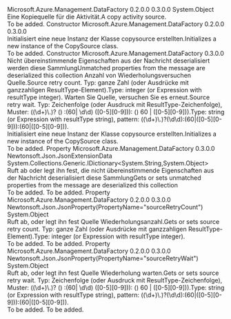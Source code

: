 <Type Name="CopySource" FullName="Microsoft.Azure.Management.DataFactory.Models.CopySource">
  <TypeSignature Language="C#" Value="public class CopySource" />
  <TypeSignature Language="ILAsm" Value=".class public auto ansi beforefieldinit CopySource extends System.Object" />
  <TypeSignature Language="DocId" Value="T:Microsoft.Azure.Management.DataFactory.Models.CopySource" />
  <TypeSignature Language="VB.NET" Value="Public Class CopySource" />
  <TypeSignature Language="F#" Value="type CopySource = class" />
  <AssemblyInfo>
    <AssemblyName>Microsoft.Azure.Management.DataFactory</AssemblyName>
    <AssemblyVersion>0.2.0.0</AssemblyVersion>
    <AssemblyVersion>0.3.0.0</AssemblyVersion>
  </AssemblyInfo>
  <Base>
    <BaseTypeName>System.Object</BaseTypeName>
  </Base>
  <Interfaces />
  <Docs>
    <summary>
            <span data-ttu-id="9b0af-101">Eine Kopiequelle für die Aktivität.</span><span class="sxs-lookup"><span data-stu-id="9b0af-101">A copy activity source.</span></span>
            </summary>
    <remarks>To be added.</remarks>
  </Docs>
  <Members>
    <Member MemberName=".ctor">
      <MemberSignature Language="C#" Value="public CopySource ();" />
      <MemberSignature Language="ILAsm" Value=".method public hidebysig specialname rtspecialname instance void .ctor() cil managed" />
      <MemberSignature Language="DocId" Value="M:Microsoft.Azure.Management.DataFactory.Models.CopySource.#ctor" />
      <MemberSignature Language="VB.NET" Value="Public Sub New ()" />
      <MemberType>Constructor</MemberType>
      <AssemblyInfo>
        <AssemblyName>Microsoft.Azure.Management.DataFactory</AssemblyName>
        <AssemblyVersion>0.2.0.0</AssemblyVersion>
        <AssemblyVersion>0.3.0.0</AssemblyVersion>
      </AssemblyInfo>
      <Parameters />
      <Docs>
        <summary>
            <span data-ttu-id="9b0af-102">Initialisiert eine neue Instanz der Klasse copysource erstellten.</span><span class="sxs-lookup"><span data-stu-id="9b0af-102">Initializes a new instance of the CopySource class.</span></span>
            </summary>
        <remarks>To be added.</remarks>
      </Docs>
    </Member>
    <Member MemberName=".ctor">
      <MemberSignature Language="C#" Value="public CopySource (System.Collections.Generic.IDictionary&lt;string,object&gt; additionalProperties = null, object sourceRetryCount = null, object sourceRetryWait = null);" />
      <MemberSignature Language="ILAsm" Value=".method public hidebysig specialname rtspecialname instance void .ctor(class System.Collections.Generic.IDictionary`2&lt;string, object&gt; additionalProperties, object sourceRetryCount, object sourceRetryWait) cil managed" />
      <MemberSignature Language="DocId" Value="M:Microsoft.Azure.Management.DataFactory.Models.CopySource.#ctor(System.Collections.Generic.IDictionary{System.String,System.Object},System.Object,System.Object)" />
      <MemberSignature Language="VB.NET" Value="Public Sub New (Optional additionalProperties As IDictionary(Of String, Object) = null, Optional sourceRetryCount As Object = null, Optional sourceRetryWait As Object = null)" />
      <MemberSignature Language="F#" Value="new Microsoft.Azure.Management.DataFactory.Models.CopySource : System.Collections.Generic.IDictionary&lt;string, obj&gt; * obj * obj -&gt; Microsoft.Azure.Management.DataFactory.Models.CopySource" Usage="new Microsoft.Azure.Management.DataFactory.Models.CopySource (additionalProperties, sourceRetryCount, sourceRetryWait)" />
      <MemberType>Constructor</MemberType>
      <AssemblyInfo>
        <AssemblyName>Microsoft.Azure.Management.DataFactory</AssemblyName>
        <AssemblyVersion>0.3.0.0</AssemblyVersion>
      </AssemblyInfo>
      <Parameters>
        <Parameter Name="additionalProperties" Type="System.Collections.Generic.IDictionary&lt;System.String,System.Object&gt;" />
        <Parameter Name="sourceRetryCount" Type="System.Object" />
        <Parameter Name="sourceRetryWait" Type="System.Object" />
      </Parameters>
      <Docs>
        <param name="additionalProperties"><span data-ttu-id="9b0af-103">Nicht übereinstimmende Eigenschaften aus der Nachricht deserialisiert werden diese Sammlung</span><span class="sxs-lookup"><span data-stu-id="9b0af-103">Unmatched properties from the message are deserialized this collection</span></span></param>
        <param name="sourceRetryCount"><span data-ttu-id="9b0af-104">Anzahl von Wiederholungsversuchen Quelle.</span><span class="sxs-lookup"><span data-stu-id="9b0af-104">Source retry count.</span></span> <span data-ttu-id="9b0af-105">Typ: ganze Zahl (oder Ausdrücke mit ganzzahligen ResultType-Element).</span><span class="sxs-lookup"><span data-stu-id="9b0af-105">Type: integer (or Expression with resultType integer).</span></span></param>
        <param name="sourceRetryWait"><span data-ttu-id="9b0af-106">Warten Sie Quelle, versuchen Sie es erneut.</span><span class="sxs-lookup"><span data-stu-id="9b0af-106">Source retry wait.</span></span> <span data-ttu-id="9b0af-107">Typ: Zeichenfolge (oder Ausdruck mit ResultType-Zeichenfolge), Muster: ((\d+)\.)? () :(60| \d\d) ([0-5][0-9])): () 60 | ([0-5][0-9])).</span><span class="sxs-lookup"><span data-stu-id="9b0af-107">Type: string (or Expression with resultType string), pattern: ((\d+)\.)?(\d\d):(60|([0-5][0-9])):(60|([0-5][0-9])).</span></span></param>
        <summary>
            <span data-ttu-id="9b0af-108">Initialisiert eine neue Instanz der Klasse copysource erstellten.</span><span class="sxs-lookup"><span data-stu-id="9b0af-108">Initializes a new instance of the CopySource class.</span></span>
            </summary>
        <remarks>To be added.</remarks>
      </Docs>
    </Member>
    <Member MemberName="AdditionalProperties">
      <MemberSignature Language="C#" Value="public System.Collections.Generic.IDictionary&lt;string,object&gt; AdditionalProperties { get; set; }" />
      <MemberSignature Language="ILAsm" Value=".property instance class System.Collections.Generic.IDictionary`2&lt;string, object&gt; AdditionalProperties" />
      <MemberSignature Language="DocId" Value="P:Microsoft.Azure.Management.DataFactory.Models.CopySource.AdditionalProperties" />
      <MemberSignature Language="VB.NET" Value="Public Property AdditionalProperties As IDictionary(Of String, Object)" />
      <MemberSignature Language="F#" Value="member this.AdditionalProperties : System.Collections.Generic.IDictionary&lt;string, obj&gt; with get, set" Usage="Microsoft.Azure.Management.DataFactory.Models.CopySource.AdditionalProperties" />
      <MemberType>Property</MemberType>
      <AssemblyInfo>
        <AssemblyName>Microsoft.Azure.Management.DataFactory</AssemblyName>
        <AssemblyVersion>0.3.0.0</AssemblyVersion>
      </AssemblyInfo>
      <Attributes>
        <Attribute>
          <AttributeName>Newtonsoft.Json.JsonExtensionData</AttributeName>
        </Attribute>
      </Attributes>
      <ReturnValue>
        <ReturnType>System.Collections.Generic.IDictionary&lt;System.String,System.Object&gt;</ReturnType>
      </ReturnValue>
      <Docs>
        <summary>
            <span data-ttu-id="9b0af-109">Ruft ab oder legt ihn fest, die nicht übereinstimmende Eigenschaften aus der Nachricht deserialisiert diese Sammlung</span><span class="sxs-lookup"><span data-stu-id="9b0af-109">Gets or sets unmatched properties from the message are deserialized this collection</span></span>
            </summary>
        <value>To be added.</value>
        <remarks>To be added.</remarks>
      </Docs>
    </Member>
    <Member MemberName="SourceRetryCount">
      <MemberSignature Language="C#" Value="public object SourceRetryCount { get; set; }" />
      <MemberSignature Language="ILAsm" Value=".property instance object SourceRetryCount" />
      <MemberSignature Language="DocId" Value="P:Microsoft.Azure.Management.DataFactory.Models.CopySource.SourceRetryCount" />
      <MemberSignature Language="VB.NET" Value="Public Property SourceRetryCount As Object" />
      <MemberSignature Language="F#" Value="member this.SourceRetryCount : obj with get, set" Usage="Microsoft.Azure.Management.DataFactory.Models.CopySource.SourceRetryCount" />
      <MemberType>Property</MemberType>
      <AssemblyInfo>
        <AssemblyName>Microsoft.Azure.Management.DataFactory</AssemblyName>
        <AssemblyVersion>0.2.0.0</AssemblyVersion>
        <AssemblyVersion>0.3.0.0</AssemblyVersion>
      </AssemblyInfo>
      <Attributes>
        <Attribute>
          <AttributeName>Newtonsoft.Json.JsonProperty(PropertyName="sourceRetryCount")</AttributeName>
        </Attribute>
      </Attributes>
      <ReturnValue>
        <ReturnType>System.Object</ReturnType>
      </ReturnValue>
      <Docs>
        <summary>
            <span data-ttu-id="9b0af-110">Ruft ab, oder legt ihn fest Quelle Wiederholungsanzahl.</span><span class="sxs-lookup"><span data-stu-id="9b0af-110">Gets or sets source retry count.</span></span> <span data-ttu-id="9b0af-111">Typ: ganze Zahl (oder Ausdrücke mit ganzzahligen ResultType-Element).</span><span class="sxs-lookup"><span data-stu-id="9b0af-111">Type: integer (or Expression with resultType integer).</span></span>
            </summary>
        <value>To be added.</value>
        <remarks>To be added.</remarks>
      </Docs>
    </Member>
    <Member MemberName="SourceRetryWait">
      <MemberSignature Language="C#" Value="public object SourceRetryWait { get; set; }" />
      <MemberSignature Language="ILAsm" Value=".property instance object SourceRetryWait" />
      <MemberSignature Language="DocId" Value="P:Microsoft.Azure.Management.DataFactory.Models.CopySource.SourceRetryWait" />
      <MemberSignature Language="VB.NET" Value="Public Property SourceRetryWait As Object" />
      <MemberSignature Language="F#" Value="member this.SourceRetryWait : obj with get, set" Usage="Microsoft.Azure.Management.DataFactory.Models.CopySource.SourceRetryWait" />
      <MemberType>Property</MemberType>
      <AssemblyInfo>
        <AssemblyName>Microsoft.Azure.Management.DataFactory</AssemblyName>
        <AssemblyVersion>0.2.0.0</AssemblyVersion>
        <AssemblyVersion>0.3.0.0</AssemblyVersion>
      </AssemblyInfo>
      <Attributes>
        <Attribute>
          <AttributeName>Newtonsoft.Json.JsonProperty(PropertyName="sourceRetryWait")</AttributeName>
        </Attribute>
      </Attributes>
      <ReturnValue>
        <ReturnType>System.Object</ReturnType>
      </ReturnValue>
      <Docs>
        <summary>
            <span data-ttu-id="9b0af-112">Ruft ab, oder legt ihn fest Quelle Wiederholung warten.</span><span class="sxs-lookup"><span data-stu-id="9b0af-112">Gets or sets source retry wait.</span></span> <span data-ttu-id="9b0af-113">Typ: Zeichenfolge (oder Ausdruck mit ResultType-Zeichenfolge), Muster: ((\d+)\.)? () :(60| \d\d) ([0-5][0-9])): () 60 | ([0-5][0-9])).</span><span class="sxs-lookup"><span data-stu-id="9b0af-113">Type: string (or Expression with resultType string), pattern: ((\d+)\.)?(\d\d):(60|([0-5][0-9])):(60|([0-5][0-9])).</span></span>
            </summary>
        <value>To be added.</value>
        <remarks>To be added.</remarks>
      </Docs>
    </Member>
  </Members>
</Type>